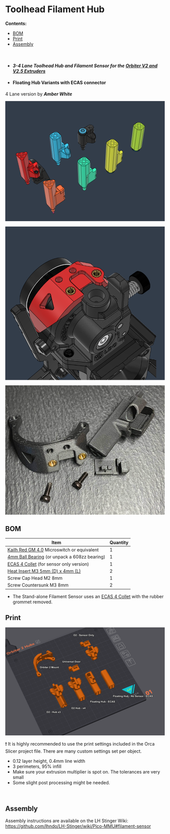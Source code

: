 
# Toolhead Filament Hub

**Contents:**
  - [BOM](#bom)
  - [Print](#print)
  - [Assembly](#assembly)

<br>

- #### *3-4 Lane* *Toolhead Hub and Filament Sensor for the [Orbiter V2 and V2.5 Extruders](https://s.click.aliexpress.com/e/_oop9Ovv)*

- #### Floating Hub Variants with ECAS connector

4 Lane version by ***Amber White***

![](Assets/5.png)

![](Assets/3.png)

![](Assets/1.png)





## BOM

Item | Quantity
-|- 
[Kailh Red GM 4.0](https://s.click.aliexpress.com/e/_omCrXgr) Microswitch or equivalent | 1
[4mm Ball Bearing](https://s.click.aliexpress.com/e/_oEx2nzd) (or unpack a 608zz bearing) | 1
[ECAS 4 Collet](https://s.click.aliexpress.com/e/_DBXcy4h)  (for sensor only version)| 1
[Heat Insert M3 5mm (D) x 4mm (L)](https://s.click.aliexpress.com/e/_Dci6SvT)  | 2
Screw Cap Head M2 8mm  | 1
Screw Countersunk M3 8mm  | 2

* The Stand-alone Filament Sensor uses an [ECAS 4 Collet](https://s.click.aliexpress.com/e/_DBXcy4h) with the rubber grommet removed.

## Print

![](Assets/4.png)

:exclamation: It is highly recommended to use the print settings included in the Orca Slicer project file. There are many custom settings set per object.   

* 0.12 layer height, 0.4mm line width
* 3 perimeters, 95% infill
* Make sure your extrusion multiplier is spot on. The tolerances are very small
* Some slight post processing might be needed. 

<br>

## Assembly

Assembly instructions are available on the LH Stinger Wiki: 
https://github.com/lhndo/LH-Stinger/wiki/Pico-MMU#filament-sensor
